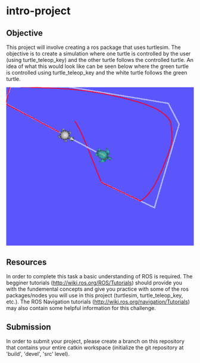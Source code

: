 # intro-project

## Objective
This project will involve creating a ros package that uses turtlesim. The objective is to create a simulation where one turtle is controlled by the user (using turtle_teleop_key) and the other turtle follows the controlled turtle. An idea of what this would look like can be seen below where the green turtle is controlled using turtle_teleop_key and the white turtle follows the green turtle.

![Turtle Following Example](/turtle_follow.png)

## Resources
In order to complete this task a basic understanding of ROS is required. The begginer tutorials (http://wiki.ros.org/ROS/Tutorials) should provide you with the fundemental concepts and give you practice with some of the ros packages/nodes you will use in this project (turtlesim, turtle_teleop_key, etc.). The ROS Navigation tutorials (http://wiki.ros.org/navigation/Tutorials) may also contain some helpful information for this challenge.

## Submission
In order to submit your project, please create a branch on this repository that contains your entire catkin workspace (initialize the git repository at 'build', 'devel', 'src' level).
